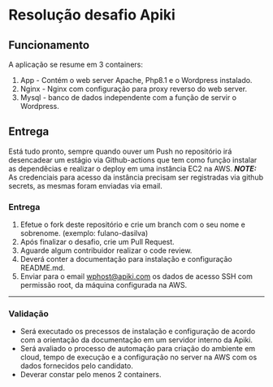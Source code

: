# Resolução desafio Apiki

## Funcionamento

A aplicação se resume em 3 containers:

1. App - Contém o web server Apache, Php8.1 e o Wordpress instalado.
2. Nginx - Nginx com configuração para proxy reverso do web server.
3. Mysql - banco de dados independente com a função de servir o Wordpress.

## Entrega

Está tudo pronto, sempre quando ouver um Push no repositório irá desencadear um estágio via Github-actions que tem como função instalar as dependêcias e realizar o deploy em uma instância EC2 na AWS.
**_NOTE:_**  As credenciais para acesso da instância precisam ser registradas via github secrets, as mesmas foram enviadas via email.


### Entrega

1. Efetue o fork deste repositório e crie um branch com o seu nome e sobrenome. (exemplo: fulano-dasilva)
2. Após finalizar o desafio, crie um Pull Request.
3. Aguarde algum contribuidor realizar o code review.
4. Deverá conter a documentação para instalação e configuração README.md.
5. Enviar para o email wphost@apiki.com os dados de acesso SSH com permissão root, da máquina configurada na AWS.

---

### Validação

* Será executado os precessos de instalação e configuração de acordo com a orientação da documentação em um servidor interno da Apiki.
* Será avaliado o processo de automação para criação do ambiente em cloud, tempo de execução e a configuração no server na AWS com os dados fornecidos pelo candidato.
* Deverar constar pelo menos 2 containers.
